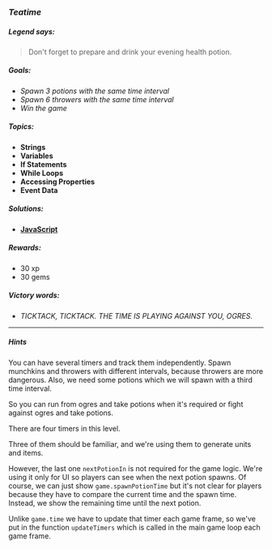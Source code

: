 ### _Teatime_

##### _Legend says:_
> Don't forget to prepare and drink your evening health potion.

##### _Goals:_
+ _Spawn 3 potions with the same time interval_
+ _Spawn 6 throwers with the same time interval_
+ _Win the game_

##### _Topics:_
+ **Strings**
+ **Variables**
+ **If Statements**
+ **While Loops**
+ **Accessing Properties**
+ **Event Data**

##### _Solutions:_
+ **[JavaScript](teaTime.js)**

##### _Rewards:_
+ 30 xp
+ 30 gems

##### _Victory words:_
+ _TICKTACK, TICKTACK. THE TIME IS PLAYING AGAINST YOU, OGRES._

___

##### _Hints_

You can have several timers and track them independently.
Spawn munchkins and throwers with different intervals, because throwers are more dangerous.
Also, we need some potions which we will spawn with a third time interval.

So you can run from ogres and take potions when it's required or fight against ogres and take potions.

There are four timers in this level. 

Three of them should be familiar, and we're using them to generate units and items.

However, the last one `nextPotionIn` is not required for the game logic. We're using it only for UI 
so players can see when the next potion spawns. Of course, we can just show `game.spawnPotionTime` 
but it's not clear for players because they have to compare the current time and the spawn time.
Instead, we show the remaining time until the next potion.

Unlike `game.time` we have to update that timer each game frame, so we've put in the function `updateTimers` which is called in the main game loop each game frame.
